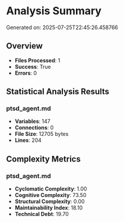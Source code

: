 # Analysis Summary

Generated on: 2025-07-25T22:45:26.458766

## Overview
- **Files Processed**: 1
- **Success**: True
- **Errors**: 0

## Statistical Analysis Results

### ptsd_agent.md
- **Variables**: 147
- **Connections**: 0
- **File Size**: 12705 bytes
- **Lines**: 204

## Complexity Metrics

### ptsd_agent.md
- **Cyclomatic Complexity**: 1.00
- **Cognitive Complexity**: 73.50
- **Structural Complexity**: 0.00
- **Maintainability Index**: 18.10
- **Technical Debt**: 19.70
